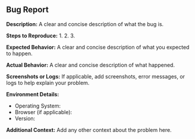 
## Bug Report

**Description:**
A clear and concise description of what the bug is.

**Steps to Reproduce:**
1. 
2. 
3. 

**Expected Behavior:**
A clear and concise description of what you expected to happen.

**Actual Behavior:**
A clear and concise description of what happened.

**Screenshots or Logs:**
If applicable, add screenshots, error messages, or logs to help explain your problem.

**Environment Details:**
- Operating System:
- Browser (if applicable):
- Version:

**Additional Context:**
Add any other context about the problem here.
